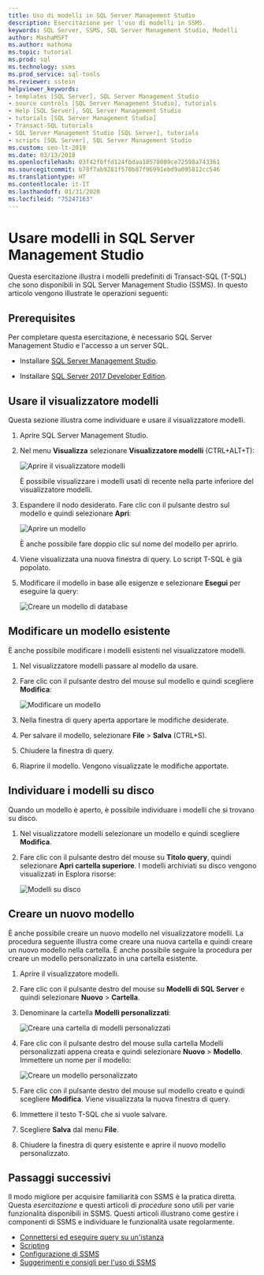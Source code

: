 ```yaml
---
title: Uso di modelli in SQL Server Management Studio
description: Esercitazione per l'uso di modelli in SSMS.
keywords: SQL Server, SSMS, SQL Server Management Studio, Modelli
author: MashaMSFT
ms.author: mathoma
ms.topic: tutorial
ms.prod: sql
ms.technology: ssms
ms.prod_service: sql-tools
ms.reviewer: sstein
helpviewer_keywords:
- templates [SQL Server], SQL Server Management Studio
- source controls [SQL Server Management Studio], tutorials
- Help [SQL Server], SQL Server Management Studio
- tutorials [SQL Server Management Studio]
- Transact-SQL tutorials
- SQL Server Management Studio [SQL Server], tutorials
- scripts [SQL Server], SQL Server Management Studio
ms.custom: seo-lt-2019
ms.date: 03/13/2018
ms.openlocfilehash: 03f42fbffd124fbdaa18578009ce72598a743361
ms.sourcegitcommit: b78f7ab9281f570b87f96991ebd9a095812cc546
ms.translationtype: HT
ms.contentlocale: it-IT
ms.lasthandoff: 01/31/2020
ms.locfileid: "75247163"
---
```

# <a name="use-templates-in-sql-server-management-studio"></a>Usare modelli in SQL Server Management Studio

Questa esercitazione illustra i modelli predefiniti di Transact-SQL (T-SQL) che sono disponibili in SQL Server Management Studio (SSMS). In questo articolo vengono illustrate le operazioni seguenti:

## <a name="prerequisites"></a>Prerequisites

Per completare questa esercitazione, è necessario SQL Server Management Studio e l'accesso a un server SQL.

* Installare [SQL Server Management Studio](https://docs.microsoft.com/sql/ssms/download-sql-server-management-studio-ssms).

* Installare [SQL Server 2017 Developer Edition](https://www.microsoft.com/sql-server/sql-server-downloads).

## <a name="use-template-browser"></a>Usare il visualizzatore modelli

Questa sezione illustra come individuare e usare il visualizzatore modelli.

1. Aprire SQL Server Management Studio.

2. Nel menu **Visualizza** selezionare **Visualizzatore modelli** (CTRL+ALT+T):

    ![Aprire il visualizzatore modelli](media/templates-ssms/templatebrowser.png)

    È possibile visualizzare i modelli usati di recente nella parte inferiore del visualizzatore modelli.

3. Espandere il nodo desiderato. Fare clic con il pulsante destro sul modello e quindi selezionare **Apri**:

    ![Aprire un modello](media/templates-ssms/opentemplate.png)

    È anche possibile fare doppio clic sul nome del modello per aprirlo.

4. Viene visualizzata una nuova finestra di query. Lo script T-SQL è già popolato.

5. Modificare il modello in base alle esigenze e selezionare **Esegui** per eseguire la query:

    ![Creare un modello di database](media/templates-ssms/createdbtemplate.png)

## <a name="edit-an-existing-template"></a>Modificare un modello esistente

È anche possibile modificare i modelli esistenti nel visualizzatore modelli.  

1. Nel visualizzatore modelli passare al modello da usare.

2. Fare clic con il pulsante destro del mouse sul modello e quindi scegliere **Modifica**:

    ![Modificare un modello](media/templates-ssms/edittemplate.png)

3. Nella finestra di query aperta apportare le modifiche desiderate.

4. Per salvare il modello, selezionare **File** > **Salva** (CTRL+S).

5. Chiudere la finestra di query.

6. Riaprire il modello. Vengono visualizzate le modifiche apportate.

## <a name="locate-templates-on-disk"></a>Individuare i modelli su disco

Quando un modello è aperto, è possibile individuare i modelli che si trovano su disco.

1. Nel visualizzatore modelli selezionare un modello e quindi scegliere **Modifica**.

2. Fare clic con il pulsante destro del mouse su **Titolo query**, quindi selezionare **Apri cartella superiore**. I modelli archiviati su disco vengono visualizzati in Esplora risorse: 

   ![Modelli su disco](media/templates-ssms/templatesondisk.png)
  
## <a name="create-a-new-template"></a>Creare un nuovo modello

È anche possibile creare un nuovo modello nel visualizzatore modelli. La procedura seguente illustra come creare una nuova cartella e quindi creare un nuovo modello nella cartella. È anche possibile seguire la procedura per creare un modello personalizzato in una cartella esistente. 

1. Aprire il visualizzatore modelli.

2. Fare clic con il pulsante destro del mouse su **Modelli di SQL Server** e quindi selezionare **Nuovo** > **Cartella**.

3. Denominare la cartella **Modelli personalizzati**:

    ![Creare una cartella di modelli personalizzati](media/templates-ssms/creatingcustomtemplate.png)

4. Fare clic con il pulsante destro del mouse sulla cartella Modelli personalizzati appena creata e quindi selezionare **Nuovo** > **Modello**. Immettere un nome per il modello:

    ![Creare un modello personalizzato](media/templates-ssms/createnewtemplate.png)

5. Fare clic con il pulsante destro del mouse sul modello creato e quindi scegliere **Modifica**. Viene visualizzata la nuova finestra di query.

6. Immettere il testo T-SQL che si vuole salvare.

7. Scegliere **Salva** dal menu **File**.

8. Chiudere la finestra di query esistente e aprire il nuovo modello personalizzato.

## <a name="next-steps"></a>Passaggi successivi

Il modo migliore per acquisire familiarità con SSMS è la pratica diretta. Questa *esercitazione* e questi articoli di *procedure* sono utili per varie funzionalità disponibili in SSMS.  Questi articoli illustrano come gestire i componenti di SSMS e individuare le funzionalità usate regolarmente.

* [Connettersi ed eseguire query su un'istanza](../tutorials/connect-query-sql-server.md)
* [Scripting](../tutorials/scripting-ssms.md)
* [Configurazione di SSMS](../tutorials/ssms-configuration.md)
* [Suggerimenti e consigli per l'uso di SSMS](../tutorials/ssms-tricks.md)